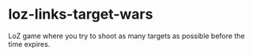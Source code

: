 # loz-links-target-wars
LoZ game where you try to shoot as many targets as possible before the time expires.
